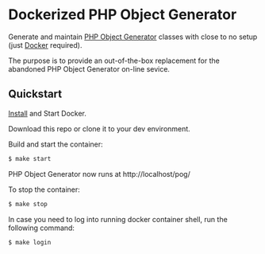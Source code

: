 # Dockerized PHP Object Generator

Generate and maintain [PHP Object Generator](https://github.com/joelwan/php-object-generator) classes with close to no setup (just [Docker](https://docs.docker.com/) required).

The purpose is to provide an out-of-the-box replacement for the abandoned PHP Object Generator on-line sevice.

## Quickstart

[Install](https://docs.docker.com/install/) and Start Docker.

Download this repo or clone it to your dev environment.

Build and start the container:

```bash
$ make start
```

PHP Object Generator now runs at http://localhost/pog/

To stop the container:

```bash
$ make stop
```

In case you need to log into running docker container shell, run the following command:

```bash
$ make login
```
